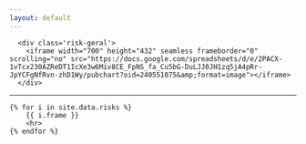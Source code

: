 ```yaml
---
layout: default
---
```


<div class='well risks'>

      <div class='risk-geral'>
        <iframe width="700" height="432" seamless frameborder="0" scrolling="no" src="https://docs.google.com/spreadsheets/d/e/2PACX-1vTcx230AZReDT1IcXe3w6Miv8CE_FpNS_fa_Cu5bG-DuLJJ0JH1zq5jA4pRr-JpYCFgNfRvn-zhD1Wy/pubchart?oid=240551075&amp;format=image"></iframe>
      </div>

  <hr>

    {% for i in site.data.risks %}
        {{ i.frame }}
        <hr>
    {% endfor %}
</div>
